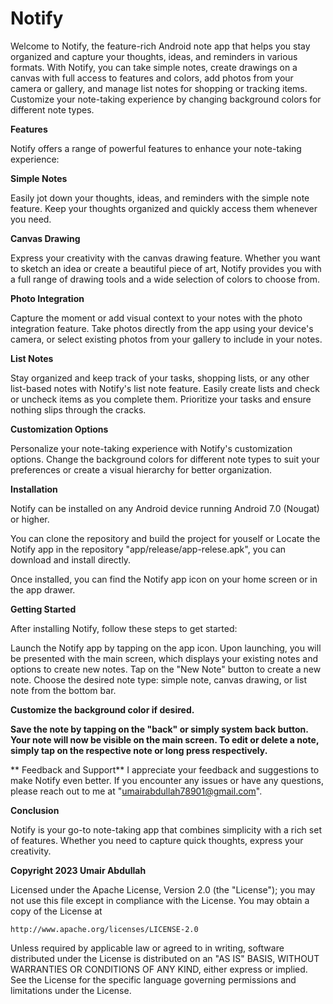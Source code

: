 # Notify

Welcome to Notify, the feature-rich Android note app that helps you stay organized and capture your thoughts, ideas, and reminders in various formats. With Notify, you can take simple notes, create drawings on a canvas with full access to features and colors, add photos from your camera or gallery, and manage list notes for shopping or tracking items. Customize your note-taking experience by changing background colors for different note types.

**Features**

Notify offers a range of powerful features to enhance your note-taking experience:

**Simple Notes**

Easily jot down your thoughts, ideas, and reminders with the simple note feature. Keep your thoughts organized and quickly access them whenever you need.

**Canvas Drawing**

Express your creativity with the canvas drawing feature. Whether you want to sketch an idea or create a beautiful piece of art, Notify provides you with a full range of drawing tools and a wide selection of colors to choose from.

**Photo Integration**

Capture the moment or add visual context to your notes with the photo integration feature. Take photos directly from the app using your device's camera, or select existing photos from your gallery to include in your notes.

**List Notes**

Stay organized and keep track of your tasks, shopping lists, or any other list-based notes with Notify's list note feature. Easily create lists and check or uncheck items as you complete them. Prioritize your tasks and ensure nothing slips through the cracks.

**Customization Options**

Personalize your note-taking experience with Notify's customization options. Change the background colors for different note types to suit your preferences or create a visual hierarchy for better organization.

**Installation**

Notify can be installed on any Android device running Android 7.0 (Nougat) or higher.

You can clone the repository and build the project for youself or
Locate the Notify app in the repository "app/release/app-relese.apk", you can download and install directly.

Once installed, you can find the Notify app icon on your home screen or in the app drawer.

**Getting Started**

After installing Notify, follow these steps to get started:

Launch the Notify app by tapping on the app icon.
Upon launching, you will be presented with the main screen, which displays your existing notes and options to create new notes.
Tap on the "New Note" button to create a new note.
Choose the desired note type: simple note, canvas drawing, or list note from the bottom bar.

**Customize the background color if desired.**

**Save the note by tapping on the "back" or simply system back button.
Your note will now be visible on the main screen.
To edit or delete a note, simply tap on the respective note or long press respectively.**

** Feedback and Support**
I appreciate your feedback and suggestions to make Notify even better. If you encounter any issues or have any questions, please reach out to me at "umairabdullah78901@gmail.com".

**Conclusion**

Notify is your go-to note-taking app that combines simplicity with a rich set of features. Whether you need to capture quick thoughts, express your creativity.


**Copyright 2023 Umair Abdullah**

Licensed under the Apache License, Version 2.0 (the "License");
you may not use this file except in compliance with the License.
You may obtain a copy of the License at

    http://www.apache.org/licenses/LICENSE-2.0

Unless required by applicable law or agreed to in writing, software
distributed under the License is distributed on an "AS IS" BASIS,
WITHOUT WARRANTIES OR CONDITIONS OF ANY KIND, either express or implied.
See the License for the specific language governing permissions and
limitations under the License.
